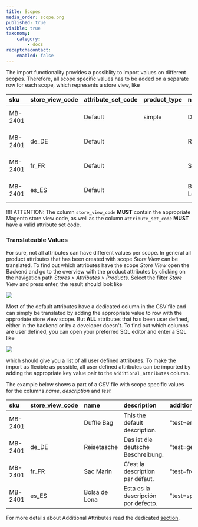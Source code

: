```yaml
---
title: Scopes
media_order: scope.png
published: true
visible: true
taxonomy:
    category:
        - docs
recaptchacontact:
    enabled: false
---
```


The import functionality provides a possiblity to import values on different scopes. Therefore, all scope specific values has to be added on a separate row for each scope, which represents a store view, like

| sku     | store_view_code | attribute_set_code | product_type | name          | description                          | url_key       | ...     |
|:--------|:----------------|:-------------------|:-------------|:--------------|:-------------------------------------|:--------------|:--------|
| MB-2401 |                 | Default            | simple       | Duffle Bag    | This the default description.        | duffle-bag    |         |
| MB-2401 | de_DE           | Default            |              | Reisetasche   | Das ist die deutsche Beschreibung.   | reisetasche   |         |
| MB-2401 | fr_FR           | Default            |              | Sac Marin     | C'est la description par défaut.     | sac-marin     |         |
| MB-2401 | es_ES           | Default            |              | Bolsa de Lona | Esta es la descripción por defecto.  | bolsa-de-lona |         |

!!!! ATTENTION: The column `store_view_code` **MUST** contain the appropriate Magento store view code, as well as the column `attribute_set_code` **MUST** have a valid attribute set code. 

### Translateable Values

For sure, not all attributes can have different values per scope. In general all product attributes that has been created with scope *Store View* can be translated. To find out which attributes have the scope *Store View* open the Backend and go to the overview with the product attributes by clicking on the navigation path *Stores > Attributes > Products*. Select the filter *Store View* and press enter, the result should look like

![](scope.png)

Most of the default attributes have a dedicated column in the CSV file and can simply be translated by adding the appropriate value to row with the approriate store view scope. But **ALL** attributes that has been user defined, either in the backend or by a developer doesn't. To find out which columns are user defined, you can open your preferred SQL editor and enter a SQL like

![](user_defined_attributes.png)

which should give you a list of all user defined attributes. To make the import as flexible as possible, all user defined attributes can be imported by adding the appropriate key value pair to the `additional_attributes` column.

The example below shows a part of a CSV file with scope specific values for the columns *name*, *description* and *test*

| sku     | store_view_code | name          | description                          | additional_attributes                    | ...     |
|:--------|:----------------|:--------------|:-------------------------------------|:-----------------------------------------|:--------|
| MB-2401 |                 | Duffle Bag    | This the default description.        | "test=english,activity=Gym&#124;Hiking"  |         |
| MB-2401 | de_DE           | Reisetasche   | Das ist die deutsche Beschreibung.   | "test=german"                            |         |
| MB-2401 | fr_FR           | Sac Marin     | C'est la description par défaut.     | "test=french"                            |         |
| MB-2401 | es_ES           | Bolsa de Lona | Esta es la descripción por defecto.  | "test=spain"                             |         |

For more details about Additional Attributes read the dedicated [section](/file-structure/product-import/additional-attributes).